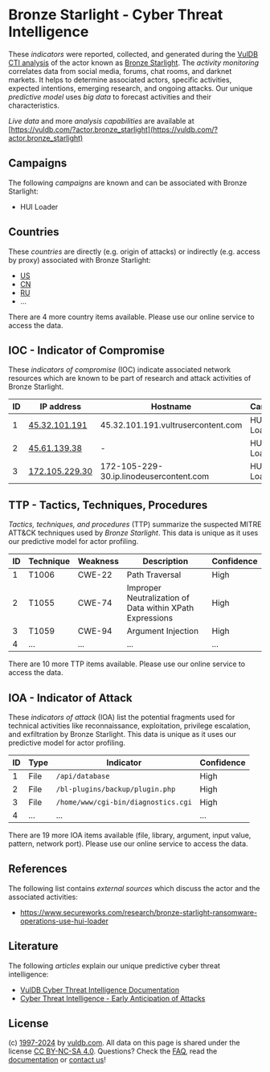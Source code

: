 # Bronze Starlight - Cyber Threat Intelligence

These _indicators_ were reported, collected, and generated during the [VulDB CTI analysis](https://vuldb.com/?kb.cti) of the actor known as [Bronze Starlight](https://vuldb.com/?actor.bronze_starlight). The _activity monitoring_ correlates data from social media, forums, chat rooms, and darknet markets. It helps to determine associated actors, specific activities, expected intentions, emerging research, and ongoing attacks. Our unique _predictive model_ uses _big data_ to forecast activities and their characteristics.

_Live data_ and more _analysis capabilities_ are available at [https://vuldb.com/?actor.bronze_starlight](https://vuldb.com/?actor.bronze_starlight)

## Campaigns

The following _campaigns_ are known and can be associated with Bronze Starlight:

* HUI Loader

## Countries

These _countries_ are directly (e.g. origin of attacks) or indirectly (e.g. access by proxy) associated with Bronze Starlight:

* [US](https://vuldb.com/?country.us)
* [CN](https://vuldb.com/?country.cn)
* [RU](https://vuldb.com/?country.ru)
* ...

There are 4 more country items available. Please use our online service to access the data.

## IOC - Indicator of Compromise

These _indicators of compromise_ (IOC) indicate associated network resources which are known to be part of research and attack activities of Bronze Starlight.

ID | IP address | Hostname | Campaign | Confidence
-- | ---------- | -------- | -------- | ----------
1 | [45.32.101.191](https://vuldb.com/?ip.45.32.101.191) | 45.32.101.191.vultrusercontent.com | HUI Loader | Medium
2 | [45.61.139.38](https://vuldb.com/?ip.45.61.139.38) | - | HUI Loader | High
3 | [172.105.229.30](https://vuldb.com/?ip.172.105.229.30) | 172-105-229-30.ip.linodeusercontent.com | HUI Loader | High

## TTP - Tactics, Techniques, Procedures

_Tactics, techniques, and procedures_ (TTP) summarize the suspected MITRE ATT&CK techniques used by _Bronze Starlight_. This data is unique as it uses our predictive model for actor profiling.

ID | Technique | Weakness | Description | Confidence
-- | --------- | -------- | ----------- | ----------
1 | T1006 | CWE-22 | Path Traversal | High
2 | T1055 | CWE-74 | Improper Neutralization of Data within XPath Expressions | High
3 | T1059 | CWE-94 | Argument Injection | High
4 | ... | ... | ... | ...

There are 10 more TTP items available. Please use our online service to access the data.

## IOA - Indicator of Attack

These _indicators of attack_ (IOA) list the potential fragments used for technical activities like reconnaissance, exploitation, privilege escalation, and exfiltration by Bronze Starlight. This data is unique as it uses our predictive model for actor profiling.

ID | Type | Indicator | Confidence
-- | ---- | --------- | ----------
1 | File | `/api/database` | High
2 | File | `/bl-plugins/backup/plugin.php` | High
3 | File | `/home/www/cgi-bin/diagnostics.cgi` | High
4 | ... | ... | ...

There are 19 more IOA items available (file, library, argument, input value, pattern, network port). Please use our online service to access the data.

## References

The following list contains _external sources_ which discuss the actor and the associated activities:

* https://www.secureworks.com/research/bronze-starlight-ransomware-operations-use-hui-loader

## Literature

The following _articles_ explain our unique predictive cyber threat intelligence:

* [VulDB Cyber Threat Intelligence Documentation](https://vuldb.com/?kb.cti)
* [Cyber Threat Intelligence - Early Anticipation of Attacks](https://www.scip.ch/en/?labs.20201022)

## License

(c) [1997-2024](https://vuldb.com/?kb.changelog) by [vuldb.com](https://vuldb.com/?kb.about). All data on this page is shared under the license [CC BY-NC-SA 4.0](https://creativecommons.org/licenses/by-nc-sa/4.0/). Questions? Check the [FAQ](https://vuldb.com/?kb.faq), read the [documentation](https://vuldb.com/?kb) or [contact us](https://vuldb.com/?contact)!
